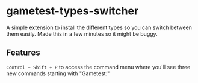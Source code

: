 # gametest-types-switcher

A simple extension to install the different types so you can switch between them easily. Made this in a few minutes so it might be buggy.

## Features

`Control + Shift + P` to access the command menu where you'll see three new commands starting with "Gametest:"
